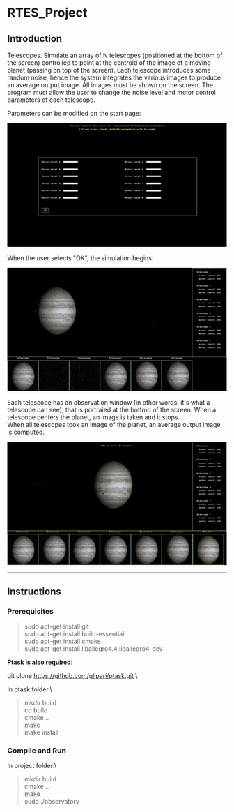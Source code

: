 # RTES_Project

## Introduction

Telescopes. Simulate an array of N telescopes (positioned at the bottom of the screen) controlled to point at the centroid of the image of a moving planet (passing on top of the screen). Each telescope introduces some random noise, hence the system integrates the various images to produce an average output image. All images must be shown on the screen. The program must allow the user to change the noise level and motor control parameters of each telescope.

Parameters can be modified on the start page:

![ ](media/Start_UI.jpg?raw=true "Start page")

When the user selects "OK", the simulation begins:

![ ](media/Obs1.jpg?raw=true "Simulation")

Each telescope has an observation window (in other words, it's what a telescope can see), that is portraied at the bottmo of the screen. When a telescope centers the planet, an image is taken and it stops.\
When all telescopes took an image of the planet, an average output image is computed.

![ ](media/Obs3.png?raw=true "Result")

---

## Instructions

### Prerequisites

>sudo apt-get install git\
sudo apt-get install build-essential\
sudo apt-get install cmake\
sudo apt-get install liballegro4.4 liballegro4-dev


**Ptask is also required**:

git clone https://github.com/glipari/ptask.git  \

In ptask folder:\
>mkdir build\
cd build\
cmake ..\
make\
make install

### Compile and Run

In project folder:\
>mkdir build\
cmake ..\
make\
sudo ./observatory
   
